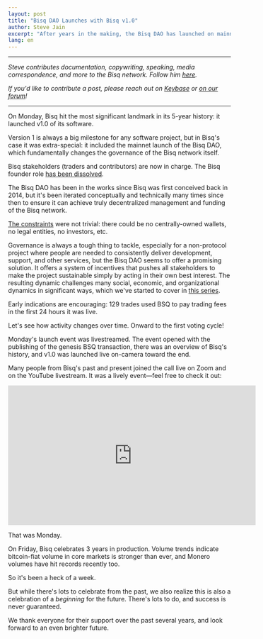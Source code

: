 ```yaml
---
layout: post
title: "Bisq DAO Launches with Bisq v1.0"
author: Steve Jain
excerpt: "After years in the making, the Bisq DAO has launched on mainnet with the v1.0 release of the Bisq software, just days before Bisq celebrates 3 years in production. <br><br>"
lang: en
---
```


<hr>

_Steve contributes documentation, copywriting, speaking, media correspondence, and more to the Bisq network. Follow him [here](https://jain.io)._

_If you'd like to contribute a post, please reach out on [Keybase](https://keybase.io/team/bisq) or [on our forum](https://bisq.community/t/call-for-blog-writers/7040)!_

<hr>

On Monday, Bisq hit the most significant landmark in its 5-year history: it launched v1.0 of its software.

Version 1 is always a big milestone for any software project, but in Bisq's case it was extra-special: it included the mainnet launch of the Bisq DAO, which fundamentally changes the governance of the Bisq network itself.

Bisq stakeholders (traders and contributors) are now in charge. The Bisq founder role [has been dissolved](https://github.com/bisq-network/roles/issues/1#issuecomment-478204839).

The Bisq DAO has been in the works since Bisq was first conceived back in 2014, but it's been iterated conceptually and technically many times since then to ensure it can achieve truly decentralized management and funding of the Bisq network.

[The constraints](https://twitter.com/bisq_network/status/1103293547711746050) were not trivial: there could be no centrally-owned wallets, no legal entities, no investors, etc.

Governance is always a tough thing to tackle, especially for a non-protocol project where people are needed to consistently deliver development, support, and other services, but the Bisq DAO seems to offer a promising solution. It offers a system of incentives that pushes all stakeholders to make the project sustainable simply by acting in their own best interest. The resulting dynamic challenges many social, economic, and organizational dynamics in significant ways, which we've started to cover in [this series](https://bisq.network/blog/dao-benefits-funding/).

Early indications are encouraging: 129 trades used BSQ to pay trading fees in the first 24 hours it was live.

Let's see how activity changes over time. Onward to the first voting cycle!

Monday's launch event was livestreamed. The event opened with the publishing of the genesis BSQ transaction, there was an overview of Bisq's history, and v1.0 was launched live on-camera toward the end.

Many people from Bisq's past and present joined the call live on Zoom and on the YouTube livestream. It was a lively event—feel free to check it out:

<div class='responsive-youtube-container'>
    <iframe width="560" height="315" src="https://www.youtube-nocookie.com/embed/yCmpAqOCUSA?start=540" frameborder="0" allow="autoplay; encrypted-media" allowfullscreen></iframe>
</div>

That was Monday.

On Friday, Bisq celebrates 3 years in production. Volume trends indicate bitcoin-fiat volume in core markets is stronger than ever, and Monero volumes have hit records recently too.

So it's been a heck of a week.

But while there's lots to celebrate from the past, we also realize this is also a celebration of a _beginning_ for the future. There's lots to do, and success is never guaranteed.

We thank everyone for their support over the past several years, and look forward to an even brighter future.

